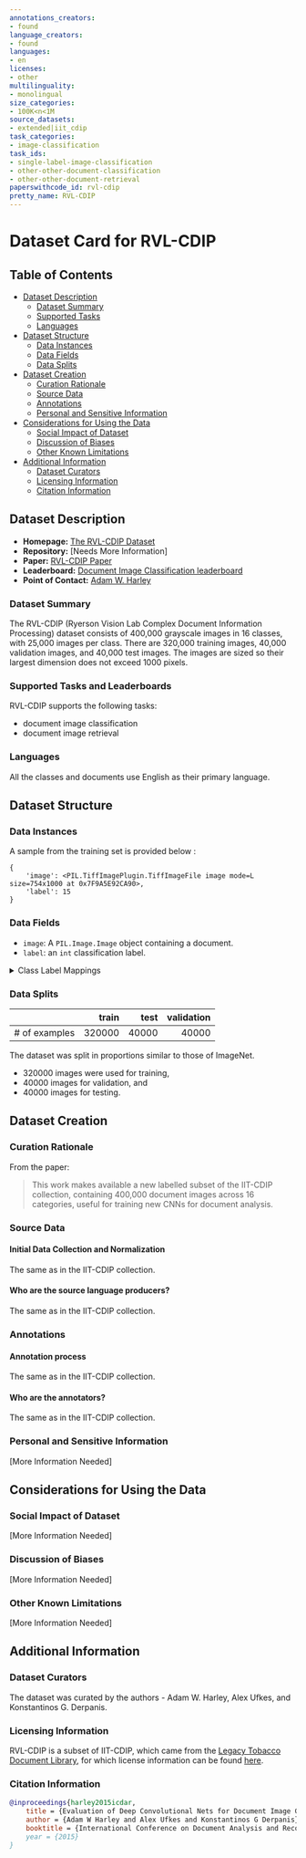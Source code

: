 ```yaml
---
annotations_creators:
- found
language_creators:
- found
languages:
- en
licenses:
- other
multilinguality:
- monolingual
size_categories:
- 100K<n<1M
source_datasets:
- extended|iit_cdip
task_categories:
- image-classification
task_ids:
- single-label-image-classification
- other-other-document-classification
- other-other-document-retrieval
paperswithcode_id: rvl-cdip
pretty_name: RVL-CDIP
---
```


# Dataset Card for RVL-CDIP

## Table of Contents
- [Dataset Description](#dataset-description)
  - [Dataset Summary](#dataset-summary)
  - [Supported Tasks](#supported-tasks-and-leaderboards)
  - [Languages](#languages)
- [Dataset Structure](#dataset-structure)
  - [Data Instances](#data-instances)
  - [Data Fields](#data-instances)
  - [Data Splits](#data-instances)
- [Dataset Creation](#dataset-creation)
  - [Curation Rationale](#curation-rationale)
  - [Source Data](#source-data)
  - [Annotations](#annotations)
  - [Personal and Sensitive Information](#personal-and-sensitive-information)
- [Considerations for Using the Data](#considerations-for-using-the-data)
  - [Social Impact of Dataset](#social-impact-of-dataset)
  - [Discussion of Biases](#discussion-of-biases)
  - [Other Known Limitations](#other-known-limitations)
- [Additional Information](#additional-information)
  - [Dataset Curators](#dataset-curators)
  - [Licensing Information](#licensing-information)
  - [Citation Information](#citation-information)

## Dataset Description

- **Homepage:** [The RVL-CDIP Dataset](https://www.cs.cmu.edu/~aharley/rvl-cdip/)
- **Repository:** [Needs More Information]
- **Paper:** [RVL-CDIP Paper](https://arxiv.org/abs/1502.07058)
- **Leaderboard:** [Document Image Classification leaderboard](https://paperswithcode.com/dataset/rvl-cdip)
- **Point of Contact:** [Adam W. Harley](http://cs.cmu.edu/~aharley/)

### Dataset Summary

The RVL-CDIP (Ryerson Vision Lab Complex Document Information Processing) dataset consists of 400,000 grayscale images in 16 classes, with 25,000 images per class. There are 320,000 training images, 40,000 validation images, and 40,000 test images. The images are sized so their largest dimension does not exceed 1000 pixels.

### Supported Tasks and Leaderboards

RVL-CDIP supports the following tasks:
- document image classification
- document image retrieval

### Languages

All the classes and documents use English as their primary language.

## Dataset Structure

### Data Instances

A sample from the training set is provided below :
```
{
    'image': <PIL.TiffImagePlugin.TiffImageFile image mode=L size=754x1000 at 0x7F9A5E92CA90>,
    'label': 15
}
```

### Data Fields

- `image`: A `PIL.Image.Image` object containing a document.
- `label`: an `int` classification label.

<details>
  <summary>Class Label Mappings</summary>

```json
{
  "0": "letter",
  "1": "form",
  "2": "email",
  "3": "handwritten",
  "4": "advertisement",
  "5": "scientific report",
  "6": "scientific publication",
  "7": "specification",
  "8": "file folder",
  "9": "news article",
  "10": "budget",
  "11": "invoice",
  "12": "presentation",
  "13": "questionnaire",
  "14": "resume",
  "15": "memo"
}
```

</details>

### Data Splits

|   |train|test|validation|
|----------|----:|----:|---------:|
|# of examples|320000|40000|40000|

The dataset was split in proportions similar to those of ImageNet.
- 320000 images were used for training,
- 40000 images for validation, and 
- 40000 images for testing. 

## Dataset Creation

### Curation Rationale

From the paper:
> This work makes available a new labelled subset of the IIT-CDIP collection, containing 400,000
document images across 16 categories, useful for training new CNNs for document analysis.

### Source Data

#### Initial Data Collection and Normalization

The same as in the IIT-CDIP collection.

#### Who are the source language producers?

The same as in the IIT-CDIP collection.

### Annotations

#### Annotation process

The same as in the IIT-CDIP collection.

#### Who are the annotators?

The same as in the IIT-CDIP collection.

### Personal and Sensitive Information

[More Information Needed]

## Considerations for Using the Data

### Social Impact of Dataset

[More Information Needed]

### Discussion of Biases

[More Information Needed]

### Other Known Limitations

[More Information Needed]

## Additional Information

### Dataset Curators

The dataset was curated by the authors - Adam W. Harley, Alex Ufkes, and Konstantinos G. Derpanis.

### Licensing Information

RVL-CDIP is a subset of IIT-CDIP, which came from the [Legacy Tobacco Document Library](https://www.industrydocuments.ucsf.edu/tobacco/), for which license information can be found [here](https://www.industrydocuments.ucsf.edu/help/copyright/).

### Citation Information

```bibtex
@inproceedings{harley2015icdar,
    title = {Evaluation of Deep Convolutional Nets for Document Image Classification and Retrieval},
    author = {Adam W Harley and Alex Ufkes and Konstantinos G Derpanis},
    booktitle = {International Conference on Document Analysis and Recognition ({ICDAR})}},
    year = {2015}
}
```